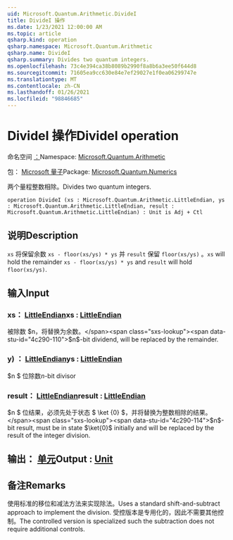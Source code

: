 ```yaml
---
uid: Microsoft.Quantum.Arithmetic.DivideI
title: DivideI 操作
ms.date: 1/23/2021 12:00:00 AM
ms.topic: article
qsharp.kind: operation
qsharp.namespace: Microsoft.Quantum.Arithmetic
qsharp.name: DivideI
qsharp.summary: Divides two quantum integers.
ms.openlocfilehash: 73c4e394ca38b8089b2990f8a8b6a3ee50f644d8
ms.sourcegitcommit: 71605ea9cc630e84e7ef29027e1f0ea06299747e
ms.translationtype: MT
ms.contentlocale: zh-CN
ms.lasthandoff: 01/26/2021
ms.locfileid: "98846685"
---
```

# <a name="dividei-operation"></a><span data-ttu-id="4c290-102">DivideI 操作</span><span class="sxs-lookup"><span data-stu-id="4c290-102">DivideI operation</span></span>

<span data-ttu-id="4c290-103">命名空间 [：](xref:Microsoft.Quantum.Arithmetic)</span><span class="sxs-lookup"><span data-stu-id="4c290-103">Namespace: [Microsoft.Quantum.Arithmetic](xref:Microsoft.Quantum.Arithmetic)</span></span>

<span data-ttu-id="4c290-104">包： [Microsoft 量子](https://nuget.org/packages/Microsoft.Quantum.Numerics)</span><span class="sxs-lookup"><span data-stu-id="4c290-104">Package: [Microsoft.Quantum.Numerics](https://nuget.org/packages/Microsoft.Quantum.Numerics)</span></span>


<span data-ttu-id="4c290-105">两个量程整数相除。</span><span class="sxs-lookup"><span data-stu-id="4c290-105">Divides two quantum integers.</span></span>

```qsharp
operation DivideI (xs : Microsoft.Quantum.Arithmetic.LittleEndian, ys : Microsoft.Quantum.Arithmetic.LittleEndian, result : Microsoft.Quantum.Arithmetic.LittleEndian) : Unit is Adj + Ctl
```


## <a name="description"></a><span data-ttu-id="4c290-106">说明</span><span class="sxs-lookup"><span data-stu-id="4c290-106">Description</span></span>

<span data-ttu-id="4c290-107">`xs` 将保留余数 `xs - floor(xs/ys) * ys` 并 `result` 保留 `floor(xs/ys)` 。</span><span class="sxs-lookup"><span data-stu-id="4c290-107">`xs` will hold the remainder `xs - floor(xs/ys) * ys` and `result` will hold `floor(xs/ys)`.</span></span>

## <a name="input"></a><span data-ttu-id="4c290-108">输入</span><span class="sxs-lookup"><span data-stu-id="4c290-108">Input</span></span>

### <a name="xs--littleendian"></a><span data-ttu-id="4c290-109">xs： [LittleEndian](xref:Microsoft.Quantum.Arithmetic.LittleEndian)</span><span class="sxs-lookup"><span data-stu-id="4c290-109">xs : [LittleEndian](xref:Microsoft.Quantum.Arithmetic.LittleEndian)</span></span>

<span data-ttu-id="4c290-110">被除数 $n，将替换为余数。</span><span class="sxs-lookup"><span data-stu-id="4c290-110">$n$-bit dividend, will be replaced by the remainder.</span></span>


### <a name="ys--littleendian"></a><span data-ttu-id="4c290-111">y) ： [LittleEndian](xref:Microsoft.Quantum.Arithmetic.LittleEndian)</span><span class="sxs-lookup"><span data-stu-id="4c290-111">ys : [LittleEndian](xref:Microsoft.Quantum.Arithmetic.LittleEndian)</span></span>

<span data-ttu-id="4c290-112">$n $ 位除数</span><span class="sxs-lookup"><span data-stu-id="4c290-112">$n$-bit divisor</span></span>


### <a name="result--littleendian"></a><span data-ttu-id="4c290-113">result： [LittleEndian](xref:Microsoft.Quantum.Arithmetic.LittleEndian)</span><span class="sxs-lookup"><span data-stu-id="4c290-113">result : [LittleEndian](xref:Microsoft.Quantum.Arithmetic.LittleEndian)</span></span>

<span data-ttu-id="4c290-114">$n $ 位结果，必须先处于状态 $ \ket {0} $，并将替换为整数相除的结果。</span><span class="sxs-lookup"><span data-stu-id="4c290-114">$n$-bit result, must be in state $\ket{0}$ initially and will be replaced by the result of the integer division.</span></span>



## <a name="output--unit"></a><span data-ttu-id="4c290-115">输出： [单元](xref:microsoft.quantum.lang-ref.unit)</span><span class="sxs-lookup"><span data-stu-id="4c290-115">Output : [Unit](xref:microsoft.quantum.lang-ref.unit)</span></span>



## <a name="remarks"></a><span data-ttu-id="4c290-116">备注</span><span class="sxs-lookup"><span data-stu-id="4c290-116">Remarks</span></span>

<span data-ttu-id="4c290-117">使用标准的移位和减法方法来实现除法。</span><span class="sxs-lookup"><span data-stu-id="4c290-117">Uses a standard shift-and-subtract approach to implement the division.</span></span>
<span data-ttu-id="4c290-118">受控版本是专用化的，因此不需要其他控制。</span><span class="sxs-lookup"><span data-stu-id="4c290-118">The controlled version is specialized such the subtraction does not require additional controls.</span></span>
